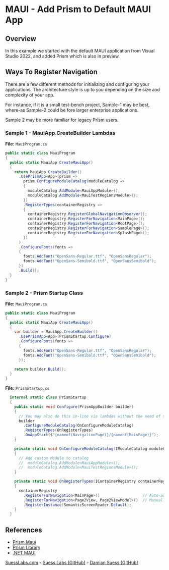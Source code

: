 # MAUI - Add Prism to Default MAUI App

## Overview

In this example we started with the default MAUI application from Visual Studio 2022, and added Prism which is also in preview.

## Ways To Register Navigation

There are a few different methods for initializing and configuring your applications. The architecture style is up to you depending on the size and complexity of your app.

For instance, if it is a small test-bench project, Sample-1 may be best, where-as Sample-2 could be fore larger enterprise applications.

Sample 2 may be more familiar for legacy Prism users.

### Sample 1 - MauiApp.CreateBuilder Lambdas

**File:** `MauiProgram.cs`

```cs
public static class MauiProgram
{
  public static MauiApp CreateMauiApp()
  {
    return MauiApp.CreateBuilder()
      .UsePrismApp<App>(prism =>
        prism.ConfigureModuleCatalog(moduleCatalog =>
        {
          moduleCatalog.AddModule<MauiAppModule>();
          moduleCatalog.AddModule<MauiTestRegionsModule>();
        })
        .RegisterTypes(containerRegistry =>
        {
          containerRegistry.RegisterGlobalNavigationObserver();
          containerRegistry.RegisterForNavigation<MainPage>();
          containerRegistry.RegisterForNavigation<RootPage>();
          containerRegistry.RegisterForNavigation<SamplePage>();
          containerRegistry.RegisterForNavigation<SplashPage>();
        })
      )
      .ConfigureFonts(fonts =>
      {
        fonts.AddFont("OpenSans-Regular.ttf", "OpenSansRegular");
        fonts.AddFont("OpenSans-Semibold.ttf", "OpenSansSemibold");
      })
      .Build();
  }
}
```

### Sample 2 - Prism Startup Class

**File:** `MauiProgram.cs`

```cs
public static class MauiProgram
{
  public static MauiApp CreateMauiApp()
  {
    var builder = MauiApp.CreateBuilder()
      .UsePrismApp<App>(PrismStartup.Configure)
      .ConfigureFonts(fonts =>
      {
        fonts.AddFont("OpenSans-Regular.ttf", "OpenSansRegular");
        fonts.AddFont("OpenSans-Semibold.ttf", "OpenSansSemibold");
      });

    return builder.Build();
  }
}
```

**File:** `PrismStartup.cs`

```cs
  internal static class PrismStartup
  {
    public static void Configure(PrismAppBuilder builder)
    {
      // You may also do this in-line via lambdas without the need of static methods.
      builder
        .ConfigureModuleCatalog(OnConfigureModuleCatalog)
        .RegisterTypes(OnRegisterTypes)
        .OnAppStart($"{nameof(NavigationPage)}/{nameof(MainPage)}");
    }

    private static void OnConfigureModuleCatalog(IModuleCatalog moduleCatalog)
    {
      // Add custom Module to catalog
      //  moduleCatalog.AddModule<MauiAppModule>();
      //  moduleCatalog.AddModule<MauiTestRegionsModule>();
    }

    private static void OnRegisterTypes(IContainerRegistry containerRegistry)
    {
      containerRegistry
        .RegisterForNavigation<MainPage>()                   // Auto-assign ViewModel
        .RegisterForNavigation<Page2View, Page2ViewModel>()  // Manually assign ViewModel
        .RegisterInstance(SemanticScreenReader.Default);
    }
  }
```

## References

* [Prism.Maui](https://github.com/dansiegel/Prism.Maui)
* [Prism Library](https://github.com/PrismLibrary/Prism)
* [.NET MAUI](https://dotnet.microsoft.com/en-us/apps/maui)

[SuessLabs.com](https://suesslabs.com/) - [Suess Labs (GitHub)](https://github.com/SuessLabs) - [Damian Suess (GitHub)](https://github.com/DamianSuess)
